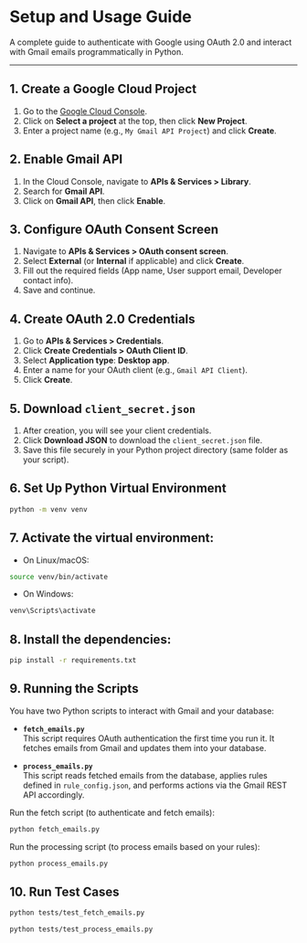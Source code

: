 # Setup and Usage Guide

A complete guide to authenticate with Google using OAuth 2.0 and interact with Gmail emails programmatically in Python.

---

## 1. Create a Google Cloud Project

1. Go to the [Google Cloud Console](https://console.cloud.google.com/).
2. Click on **Select a project** at the top, then click **New Project**.
3. Enter a project name (e.g., `My Gmail API Project`) and click **Create**.

## 2. Enable Gmail API

1. In the Cloud Console, navigate to **APIs & Services > Library**.
2. Search for **Gmail API**.
3. Click on **Gmail API**, then click **Enable**.

## 3. Configure OAuth Consent Screen

1. Navigate to **APIs & Services > OAuth consent screen**.
2. Select **External** (or **Internal** if applicable) and click **Create**.
3. Fill out the required fields (App name, User support email, Developer contact info).
4. Save and continue.

## 4. Create OAuth 2.0 Credentials

1. Go to **APIs & Services > Credentials**.
2. Click **Create Credentials > OAuth Client ID**.
3. Select **Application type**: **Desktop app**.
4. Enter a name for your OAuth client (e.g., `Gmail API Client`).
5. Click **Create**.

## 5. Download `client_secret.json`

1. After creation, you will see your client credentials.
2. Click **Download JSON** to download the `client_secret.json` file.
3. Save this file securely in your Python project directory (same folder as your script).

## 6. Set Up Python Virtual Environment

```bash
python -m venv venv
```

## 7. Activate the virtual environment:

- On Linux/macOS:

```bash
source venv/bin/activate
```

- On Windows:

```bash
venv\Scripts\activate
```

## 8. Install the dependencies:

```bash
pip install -r requirements.txt
```

## 9. Running the Scripts

You have two Python scripts to interact with Gmail and your database:

- **`fetch_emails.py`**  
  This script requires OAuth authentication the first time you run it. It fetches emails from Gmail and updates them into your database.

- **`process_emails.py`**  
  This script reads fetched emails from the database, applies rules defined in `rule_config.json`, and performs actions via the Gmail REST API accordingly.

Run the fetch script (to authenticate and fetch emails):

```bash
python fetch_emails.py
```

Run the processing script (to process emails based on your rules):

```bash
python process_emails.py
```

## 10. Run Test Cases

```bash
python tests/test_fetch_emails.py
```

```bash
python tests/test_process_emails.py
```
